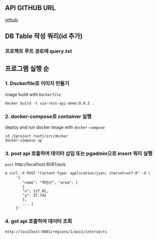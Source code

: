 ## API GITHUB URL
[github](https://github.com/jhboyo/sia-region-rest-api-demo).

## DB Table 작성 쿼리(id 추가)
### 프로젝트 루트 경로에 query.txt


## 프로그램 실행 순
### 1. Dockerfile로 이미지 만들기
image build with `Dockerfile`
```
docker build -t sia-rest-api-demo:0.0.3 .
```
### 2. docker-compose로 container 실행
deploy and run docker image with `docker-compose`
```
cd /{project root}/src/docker
docker-compose up
```
### 3. post api 호출하여 데이터 삽입 또는 pgadmin으로 insert 쿼리 실행
`post` http://localhost:8081/aois
```
$ curl -X POST "Content-Type: application/json; charset=utf-8" -d \
     '{
        "name": "북한산", "area": [
        {
        "x": 127.02,
        "y": 37.742
        },
        ... ]
     }'
```
### 4. get api 호출하여 데이터 조회
```
http://localhost:8081/regions/1/aois/intersects
```
